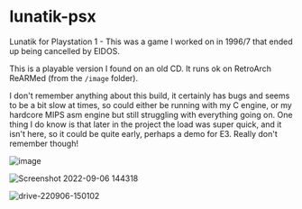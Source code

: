 # lunatik-psx

Lunatik for Playstation 1 - This was a game I worked on in 1996/7 that ended up being cancelled by EIDOS.

This is a playable version I found on an old CD. It runs ok on RetroArch ReARMed (from the `/image` folder). 

I don't remember anything about this build, it certainly has bugs and seems to be a bit slow at times, so could either be running with my C engine, or my hardcore MIPS asm engine but still struggling with everything going on.  One thing I do know is that later in the project the load was super quick, and it isn't here, so it could be quite early, perhaps a demo for E3. Really don't remember though!

![image](https://user-images.githubusercontent.com/1991827/188653638-2d2b7faa-21cf-46ab-8a30-5137a411a9c5.png)

![Screenshot 2022-09-06 144318](https://user-images.githubusercontent.com/1991827/188653707-3b4108bf-bbf4-4427-9e61-06ab631c0426.jpg)

![drive-220906-150102](https://user-images.githubusercontent.com/1991827/188655593-e9439138-701c-47da-81d9-4239fa640157.png)
